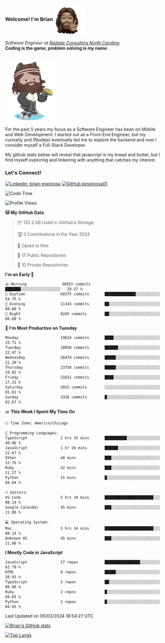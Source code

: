 ###  Welcome! I'm Brian <img align="center" src="https://github.com/bespinosa01/bespinosa01/blob/main/assets/peace-animoji.png" height="100" /></h2>
<p><em>Software Engineer at <a href="https://www.radiateconsulting.coop/north-carolina-tech-coop">Radiate Consulting North Carolina</a>
 <br/>
<!-- </br>Developer Consultant at <a href="https://codethedream.org/">Code The Dream</a> -->
</em> <b>Coding is the game, problem solving is my name.</b></p>

<br/>


 <img align="center" src="https://github.com/bespinosa01/bespinosa01/blob/main/assets/octo-me.png" height="200" /> 
 <p>
 For the past 5 years my focus as a Software Engineer has been on Mobile and Web-Development. I started out as a Front-End Engineer, but my curiosity and (Nodejs) eventually led me to explore the backend and now I consider myself a Full-Stack Developer.
</p>
<p>
 My github stats below will reveal that javascript is my bread and butter, but I find myself exploring and tinkering with anything that catches my interest. 
 </p>
 
 
### Let's Connect!

[![Linkedin: brian-espinosa](https://img.shields.io/badge/-brian--espinosa-blue?style=flat-square&logo=Linkedin&logoColor=white&link=https://www.linkedin.com/in/brian-espinosa/)](https://www.linkedin.com/in/brian-espinosa/)
[![GitHub bespinosa01](https://img.shields.io/github/followers/bespinosa01?label=follow&style=social)](https://github.com/bespinosa01)



<!--START_SECTION:waka-->
![Code Time](http://img.shields.io/badge/Code%20Time-1%2C457%20hrs%2056%20mins-blue)

![Profile Views](http://img.shields.io/badge/Profile%20Views-0-blue)

**🐱 My GitHub Data** 

> 📦 132.2 kB Used in GitHub's Storage 
 > 
> 🏆 0 Contributions in the Year 2024
 > 
> 💼 Opted to Hire
 > 
> 📜 17 Public Repositories 
 > 
> 🔑 10 Private Repositories 
 > 
**I'm an Early 🐤** 

```text
🌞 Morning                36933 commits       ███████░░░░░░░░░░░░░░░░░░   29.57 % 
🌆 Daytime                68375 commits       ██████████████░░░░░░░░░░░   54.75 % 
🌃 Evening                11343 commits       ██░░░░░░░░░░░░░░░░░░░░░░░   09.08 % 
🌙 Night                  8245 commits        ██░░░░░░░░░░░░░░░░░░░░░░░   06.60 % 
```
📅 **I'm Most Productive on Tuesday** 

```text
Monday                   19624 commits       ████░░░░░░░░░░░░░░░░░░░░░   15.71 % 
Tuesday                  28058 commits       ██████░░░░░░░░░░░░░░░░░░░   22.47 % 
Wednesday                26474 commits       █████░░░░░░░░░░░░░░░░░░░░   21.20 % 
Thursday                 23758 commits       █████░░░░░░░░░░░░░░░░░░░░   19.02 % 
Friday                   21631 commits       ████░░░░░░░░░░░░░░░░░░░░░   17.32 % 
Saturday                 2015 commits        ░░░░░░░░░░░░░░░░░░░░░░░░░   01.61 % 
Sunday                   3336 commits        █░░░░░░░░░░░░░░░░░░░░░░░░   02.67 % 
```


📊 **This Week I Spent My Time On** 

```text
🕑︎ Time Zone: America/Chicago

💬 Programming Languages: 
TypeScript               2 hrs 35 mins       ██████████░░░░░░░░░░░░░░░   40.96 % 
JavaScript               1 hr 26 mins        ██████░░░░░░░░░░░░░░░░░░░   22.67 % 
Other                    48 mins             ███░░░░░░░░░░░░░░░░░░░░░░   12.76 % 
Ruby                     42 mins             ███░░░░░░░░░░░░░░░░░░░░░░   11.27 % 
Python                   15 mins             █░░░░░░░░░░░░░░░░░░░░░░░░   04.04 % 

🔥 Editors: 
VS Code                  5 hrs 34 mins       ██████████████████████░░░   88.14 % 
Google Calendar          45 mins             ███░░░░░░░░░░░░░░░░░░░░░░   11.86 % 

💻 Operating System: 
Mac                      5 hrs 34 mins       ██████████████████████░░░   88.14 % 
Unknown OS               45 mins             ███░░░░░░░░░░░░░░░░░░░░░░   11.86 % 
```

**I Mostly Code in JavaScript** 

```text
JavaScript               27 repos            ████████████████░░░░░░░░░   62.79 % 
HTML                     9 repos             █████░░░░░░░░░░░░░░░░░░░░   20.93 % 
TypeScript               3 repos             ██░░░░░░░░░░░░░░░░░░░░░░░   06.98 % 
Ruby                     2 repos             █░░░░░░░░░░░░░░░░░░░░░░░░   04.65 % 
Python                   2 repos             █░░░░░░░░░░░░░░░░░░░░░░░░   04.65 % 
```




 Last Updated on 05/03/2024 18:54:27 UTC
<!--END_SECTION:waka-->


<!--  Github STATS -->
[![Brian's GitHub stats](https://github-readme-stats.vercel.app/api?username=bespinosa01&hide=stars,contribs&count_private=true&show_icons=true)](https://github.com/anuraghazra/github-readme-stats)

[![Top Langs](https://github-readme-stats.vercel.app/api/top-langs/?username=bespinosa01&layout=compact)](https://github.com/anuraghazra/github-readme-stats)



<!--
**bespinosa01/bespinosa01** is a ✨ _special_ ✨ repository because its `README.md` (this file) appears on your GitHub profile.

Here are some ideas to get you started:

- 🔭 I’m currently working on ...
- 🌱 I’m currently learning ...
- 👯 I’m looking to collaborate on ...
- 🤔 I’m looking for help with ...
- 💬 Ask me about ...
- 📫 How to reach me: ...
- 😄 Pronouns: ...
- ⚡ Fun fact: ...
-->
